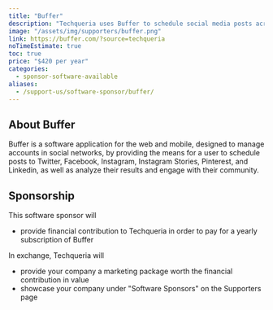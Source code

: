 ```yaml
---
title: "Buffer"
description: "Techqueria uses Buffer to schedule social media posts across all the different networks we use."
image: "/assets/img/supporters/buffer.png"
link: https://buffer.com/?source=techqueria
noTimeEstimate: true
toc: true
price: "$420 per year"
categories:
  - sponsor-software-available
aliases:
  - /support-us/software-sponsor/buffer/
---
```


## About Buffer

Buffer is a software application for the web and mobile, designed to manage accounts in social networks, by providing the means for a user to schedule posts to Twitter, Facebook, Instagram, Instagram Stories, Pinterest, and Linkedin, as well as analyze their results and engage with their community.

## Sponsorship

This software sponsor will

- provide financial contribution to Techqueria in order to pay for a yearly subscription of Buffer

In exchange, Techqueria will

- provide your company a marketing package worth the financial contribution in value
- showcase your company under "Software Sponsors" on the Supporters page

